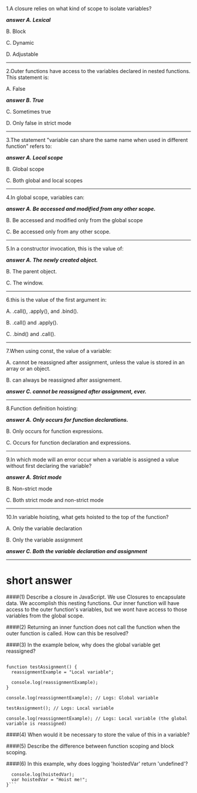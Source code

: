 1.A closure relies on what kind of scope to isolate variables?

***answer A. Lexical***

B. Block

C. Dynamic

D. Adjustable

---

2.Outer functions have access to the variables declared in nested functions. This statement is:

A. False

***answer B. True***

C. Sometimes true

D. Only false in strict mode

---

3.The statement "variable can share the same name when used in different function" refers to:

***answer A. Local scope***

B. Global scope

C. Both global and local scopes

---

4.In global scope, variables can:

***answer A. Be accessed and modified from any other scope.***

B. Be accessed and modified only from the global scope

C. Be accessed only from any other scope.

---

5.In a constructor invocation, this is the value of:

***answer A. The newly created object.***

B. The parent object.

C. The window.

---

6.this is the value of the first argument in:

A. .call(), .apply(), and .bind().

B. .call() and .apply().

C. .bind() and .call().

---

7.When using const, the value of a variable:

A. cannot be reassigned after assignment, unless the value is stored in an array or an object.

B. can always be reassigned after assignement.

***answer C. cannot be reassigned after assignment, ever.***

---

8.Function definition hoisting:

***answer A. Only occurs for function declarations.***

B. Only occurs for function expressions.

C. Occurs for function declaration and expressions.

---

9.In which mode will an error occur when a variable is assigned a value without first declaring the variable?

***answer A. Strict mode***

B. Non-strict mode

C. Both strict mode and non-strict mode

---

10.In variable hoisting, what gets hoisted to the top of the function?

A. Only the variable declaration

B. Only the variable assignment

***answer C. Both the variable declaration and assignment***

---

# short answer

####(1) Describe a closure in JavaScript.
We use Closures to encapsulate data. We accomplish this nesting functions.
Our inner function will have access to the outer function's variables,
but we wont have access to those variables from the global scope.

####(2) Returning an inner function does not call the function when the outer function is called. How can this be resolved?


####(3) In the example below, why does the global variable get reassigned?
```var reassignmentExample = "Global variable";

function testAssignment() {
  reassignmentExample = "Local variable";

  console.log(reassignmentExample);
}

console.log(reassignmentExample); // Logs: Global variable

testAssignment(); // Logs: Local variable

console.log(reassignmentExample); // Logs: Local variable (the global variable is reassigned)
```

####(4) When would it be necessary to store the value of this in a variable?

####(5) Describe the difference between function scoping and block scoping.

####(6) In this example, why does logging 'hoistedVar' return 'undefined'?
```function hoistingExample() {
  console.log(hoistedVar);
  var hoistedVar = "Hoist me!";
}```
